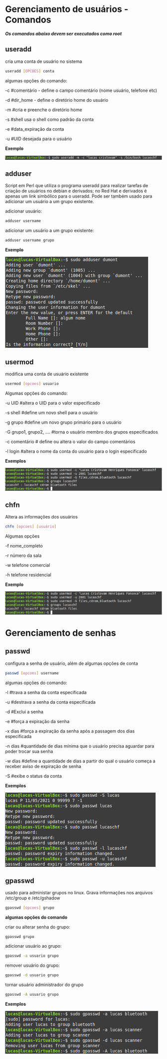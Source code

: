 # Gerenciamento de usuários - Comandos

***Os comandos abaixo devem ser executados como root***

## useradd

cria uma conta de usuário no sistema

````bash
useradd [OPCOES] conta
````

algumas opções do comando:

-c 	#comentário - define o campo comentário (nome usuário, telefone etc)

-d	#dir_home - define o diretório home do usuário  

-m	#cria e preenche o diretório home

-s	#shell  usa o shell como padrão da conta

-e	#data_expiração da conta

-u	#UID desejada para o usuário

**Exemplo**

![](https://github.com/lucaschf/administration-and-management-of-computer-networks/blob/main/images/user-management/useradd-example.png)

## adduser

Script em Perl que utiliza o programa useradd para realizar tarefas de criação de usuários no debian e derivados; no Red Hat e derivados é apenas um link simbólico para o useradd. Pode ser também usado para adicionar um usuário a um grupo existente.

adicionar usuário:

`````bash
adduser username
`````

adicionar um usuário a um grupo existente:

````bash
adduser username grupo
````

**Exemplo**

![](https://github.com/lucaschf/administration-and-management-of-computer-networks/blob/main/images/user-management/adduser-example.png)

## usermod

modifica uma conta de usuário existente

````bash
usermod [opcoes] usuario
````

Algumas opções do comando:

-u UID	#altera o UID para o valor especificado

-s shell	#define um novo shell para o usuário

-g grupo	#define um novo grupo primário para o usuário

-G grupo1, grupo2, ....	#torna o usuário membro dos grupos especificados

-c comentário	# define ou altera o valor do campo comentários

-l login	#altera o nome da conta do usuário para o login especificado

**Exemplos**

![](https://github.com/lucaschf/administration-and-management-of-computer-networks/blob/main/images/user-management/usermod-example.png)

## chfn

Altera as informações dos usuários

````bash
chfn [opcoes] [usuário]
````

Algumas opções

-f nome_completo

-r número da sala

-w telefone comercial

-h telefone residencial

**Exemplo**

![](https://github.com/lucaschf/administration-and-management-of-computer-networks/blob/main/images/user-management/usermod-example.png)

# Gerenciamento de senhas

## passwd

configura a senha de usuário, além de algumas opções de conta

````bash
passwd [opcoes] username
````

algumas opções do comando:

-l 	#trava a senha da conta especificada

-u	#destrava a senha da conta especificada

-d	#Exclui a senha 

-e	#força a expiração da senha

-x dias	#força a expiração da senha após a passagem dos dias especificada

-n dias	#quantidade de dias mínima que o usuário precisa aguardar para poder trocar sua senha

-w dias	#define a quantidade de dias a partir do qual o usuário começa a receber aviso de expiração de senha

-S	#exibe o status da conta

**Exemplos**

![](https://github.com/lucaschf/administration-and-management-of-computer-networks/blob/main/images/user-management/passwd-example.png)

## gpasswd

usado para administar grupos no linux. Grava informações nos arquivos /etc/group e /etc/gshadow

`````bash
gpasswd [opcoes] grupo
`````

**algumas opções do comando**

criar ou alterar senha do grupo:

````
gpasswd grupo
````

adicionar usuário ao grupo:

````bash
gpasswd -a usuario grupo
````

remover usuário do grupo:

`````bash
gpasswd -d usuario grupo
`````

tornar usuário administrador do grupo

````bash
gpasswd -A usuario grupo
````

**Exemplos**

![](https://github.com/lucaschf/administration-and-management-of-computer-networks/blob/main/images/user-management/gpasswd-example.png)